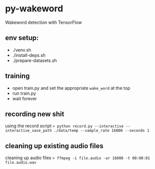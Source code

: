 # py-wakeword
Wakeword detection with TensorFlow

## env setup:
- ./venv.sh
- ./install-deps.sh
- ./prepare-datasets.sh

## training
- open train.py and set the appropriate `wake_word` at the top
- run train.py
- wait forever

## recording new shit

using the record script
`> python record.py --interactive --interactive_save_path ./data/temp --sample_rate 16000 --seconds 1`

## cleaning up existing audio files

cleaning up audio files
`> ffmpeg -i file.audio -ar 16000 -t 00:00:01 file.audio.wav`
